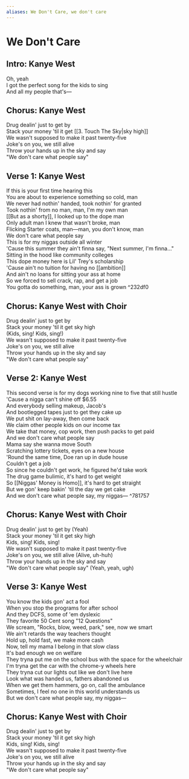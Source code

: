 ```yaml
---
aliases: We Don't Care, we don't care
---
```


# We Don't Care

## Intro: Kanye West

Oh, yeah  
I got the perfect song for the kids to sing  
And all my people that's—  

## Chorus: Kanye West

Drug dealin' just to get by  
Stack your money 'til it get [[3. Touch The Sky|sky high]]  
We wasn't supposed to make it past twenty-five  
Joke's on you, we still alive  
Throw your hands up in the sky and say  
"We don't care what people say"  

## Verse 1: Kanye West

If this is your first time hearing this  
You are about to experience something so cold, man  
We never had nothin' handed, took nothin' for granted  
Took nothin' from no man, man, I'm my own man  
[[But as a shorty]], I looked up to the dope man  
Only adult man I knew that wasn't broke, man  
Flicking Starter coats, man—man, you don't know, man  
We don't care what people say  
This is for my niggas outside all winter  
'Cause this summer they ain't finna say, "Next summer, I'm finna…"  
Sitting in the hood like community colleges  
This dope money here is Lil' Trey's scholarship  
'Cause ain't no tuition for having no [[ambition]]  
And ain't no loans for sitting your ass at home  
So we forced to sell crack, rap, and get a job  
You gotta do something, man, your ass is grown ^232df0

## Chorus: Kanye West with Choir

Drug dealin' just to get by  
Stack your money 'til it get sky high  
(Kids, sing! Kids, sing!)  
We wasn't supposed to make it past twenty-five  
Joke's on you, we still alive  
Throw your hands up in the sky and say  
"We don't care what people say"  

## Verse 2: Kanye West

This second verse is for my dogs working nine to five that still hustle  
'Cause a nigga can't shine off $6.55  
And everybody selling makeup, Jacob's  
And bootlegged tapes just to get they cake up  
We put shit on lay-away, then come back  
We claim other people kids on our income tax  
We take that money, cop work, then push packs to get paid  
And we don't care what people say  
Mama say she wanna move South  
Scratching lottery tickets, eyes on a new house  
'Round the same time, Doe ran up in dude house  
Couldn't get a job  
So since he couldn't get work, he figured he'd take work  
The drug game bulimic, it's hard to get weight  
So [[Niggas' Money is Homo]], it's hard to get straight  
But we gon' keep bakin' 'til the day we get cake  
And we don't care what people say, my niggas— ^781757

## Chorus: Kanye West with Choir

Drug dealin' just to get by (Yeah)  
Stack your money 'til it get sky high  
Kids, sing! Kids, sing!  
We wasn't supposed to make it past twenty-five  
Joke's on you, we still alive (Alive, uh-huh)  
Throw your hands up in the sky and say  
"We don't care what people say" (Yeah, yeah, ugh)  

## Verse 3: Kanye West

You know the kids gon' act a fool  
When you stop the programs for after school  
And they DCFS, some of 'em dyslexic  
They favorite 50 Cent song "12 Questions"  
We scream, "Rocks, blow, weed, park," see, now we smart  
We ain't retards the way teachers thought  
Hold up, hold fast, we make more cash  
Now, tell my mama I belong in that slow class  
It's bad enough we on welfare  
They tryna put me on the school bus with the space for the wheelchair  
I'm tryna get the car with the chrome-y wheels here  
They tryna cut our lights out like we don't live here  
Look what was handed us, fathers abandoned us  
When we get them hammers, go on, call the ambulance  
Sometimes, I feel no one in this world understands us  
But we don't care what people say, my niggas—  

## Chorus: Kanye West with Choir

Drug dealin' just to get by  
Stack your money 'til it get sky high  
Kids, sing! Kids, sing!  
We wasn't supposed to make it past twenty-five  
Joke's on you, we still alive  
Throw your hands up in the sky and say  
"We don't care what people say"
